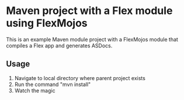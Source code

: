 Maven project with a Flex module using FlexMojos
=============

This is an example Maven module project with a FlexMojos module that compiles a Flex app and generates ASDocs.

Usage
-------

1. Navigate to local directory where parent project exists
2. Run the command "mvn install"
3. Watch the magic